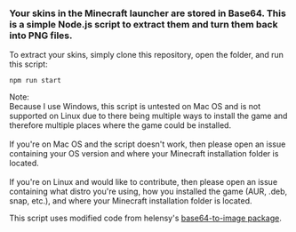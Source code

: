 
### Your skins in the Minecraft launcher are stored in Base64. This is a simple Node.js script to extract them and turn them back into PNG files.

To extract your skins, simply clone this repository, open the folder, and run this script:
```
npm run start
```

Note:\
Because I use Windows, this script is untested on Mac OS and is not supported on Linux due to there being multiple ways to install the game and therefore multiple places where the game could be installed.\
\
If you're on Mac OS and the script doesn't work, then please open an issue containing your OS version and where your Minecraft installation folder is located.\
\
If you're on Linux and would like to contribute, then please open an issue containing what distro you're using, how you installed the game (AUR, .deb, snap, etc.), and where your Minecraft installation folder is located.

This script uses modified code from helensy's [base64-to-image package](https://github.com/helensy/base64-to-image).